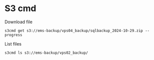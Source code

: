 # S3 cmd

Download file 
```shell
s3cmd get s3://ems-backup/vps04_backup/sqlbackup_2024-10-29.zip --progress
```

List files
```shell
s3cmd ls s3://ems-backup/vps02_backup/
```